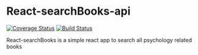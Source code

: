 # React-searchBooks-api
[![Coverage Status](https://coveralls.io/repos/github/SimonImanigirimpuhwe/react-searchBooks-api/badge.svg?branch=master)](https://coveralls.io/github/SimonImanigirimpuhwe/react-searchBooks-api?branch=master)
[![Build Status](https://travis-ci.org/SimonImanigirimpuhwe/react-searchBooks-api.svg?branch=master)](https://travis-ci.org/SimonImanigirimpuhwe/react-searchBooks-api)

React-searchBooks is a simple react app to search all psychology related books